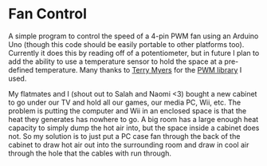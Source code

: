 # Fan Control

A simple program to control the speed of a 4-pin PWM fan using an Arduino Uno (though this code should be easily portable to other platforms too). Currently it does this by reading off of a potentiometer, but in future I plan to add the ability to use a temperature sensor to hold the space at a pre-defined temperature. Many thanks to [Terry Myers](https://github.com/terryjmyers/) for the [PWM library](https://github.com/terryjmyers/PWM) I used.

My flatmates and I (shout out to Salah and Naomi <3) bought a new cabinet to go under our TV and hold all our games, our media PC, Wii, etc. The problem is putting the computer and Wii in an enclosed space is that the heat they generates has nowhere to go. A big room has a large enough heat capacity to simply dump the hot air into, but the space inside a cabinet does not. So my solution is to just put a PC case fan through the back of the cabinet to draw hot air out into the surrounding room and draw in cool air through the hole that the cables with run through.
